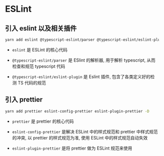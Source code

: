 # ESLint

## 引入 eslint 以及相关插件

``` bash
yarn add eslint @typescript-eslint/parser @typescript-eslint/eslint-plugin --dev
```

- `eslint` 是 ESLint 的核心代码

- `@typescript-eslint/parser` 是 ESlint 的解析器, 用于解析 typescript, 从而检查和规范 typescript 代码

- `@typescript-eslint/eslint-plugin` 是 Eslint 插件, 包含了各类定义好的检测 TS 代码的规范

## 引入 prettier

``` bash
yarn add prettier eslint-config-prettier eslint-plugin-prettier -D
```

- `prettier` 是 prettier 的核心代码

- `eslint-config-prettier` 是解决 ESLint 中的样式规范和 prettier 中样式规范的冲突, 以 prettier 的样式规范为准, 使用 ESLint 中的样式规范自动失效

- `eslint-plugin-prettier` 是将 prettier 做为 ESLint 规范来使用

